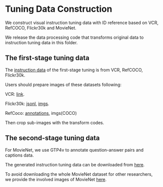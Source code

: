 # Tuning Data Construction

We construct visual instruction tuning data with ID reference based on VCR, RefCOCO, Flickr30k and MovieNet.

We release the data processing code that transforms original data to instruction tuning data in this folder.

## The first-stage tuning data

The [instruction data](https://huggingface.co/jiyatai/IDA-VLM/blob/main/tuning/alpha_vcr_ref_f30k_llava.json) of the first-stage tuning is from VCR, RefCOCO, Flickr30k.

Users should prepare images of these datasets following:

VCR: [link](https://visualcommonsense.com/download/).

Flickr30k: [jsonl](https://github.com/shikras/shikra/blob/main/docs/data.md), [imgs](https://huggingface.co/datasets/nlphuji/flickr30k/tree/main).

RefCoco: [annotations](https://github.com/lichengunc/refer), imgs(COCO)

Then crop sub-images with the transform codes.

## The second-stage tuning data

For MovieNet, we use GTP4v to annotate question-answer pairs and captions data.

The generated instruction tuning data can be downloaded from [here](https://huggingface.co/jiyatai/IDA-VLM/blob/main/tuning/beta_gpt4v_mix_mini_new.json).

To avoid downloading the whole MovieNet dataset for other researchers, we provide the involved images of MovieNet [here](https://huggingface.co/jiyatai/IDA-VLM/blob/main/tuning/imgs.zip).
